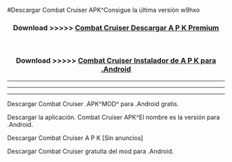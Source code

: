 #Descargar Combat Cruiser  APK^Consigue la última versión w9hxo



<div align="center">
<h3>Download >>>>> <a href="https://es-sites.web.app/?es= Combat Cruiser ">Combat Cruiser  Descargar A P K Premium</a></h3><br>

<h3>Download >>>>> <a href="https://es-sites.web.app/?es= Combat Cruiser ">Combat Cruiser  Instalador de A P K para .Android</a></h3>
</div>


----------------------------------------------------------

----------------------------------------------------------

----------------------------------------------------------

Descargar Combat Cruiser  .APK^MOD^ para .Android gratis.

Descargar la aplicación. Combat Cruiser  APK^El nombre es la versión para .Android.

Descargar Combat Cruiser  A P K [Sin anuncios]

Descargar Combat Cruiser  gratuita del mod para .Android.